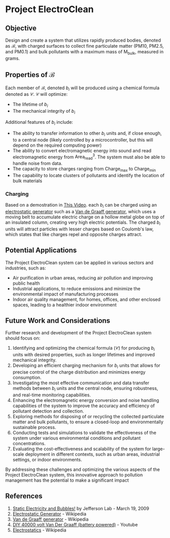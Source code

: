 # Project ElectroClean

## Objective
Design and create a system that utilizes rapidly produced bodies, denoted as $\mathcal{B}$, with charged surfaces to collect fine particulate matter (PM10, PM2.5, and PM0.1) and bulk pollutants with a maximum mass of $\mathrm{M_{bulk}}$, measured in grams.

## Properties of $\mathcal{B}$

Each member of $\mathcal{B}$, denoted $b_i$ will be produced using a chemical formula denoted as $\mathcal{C}$. $\mathcal{C}$ will optimize:
- The lifetime of $b_i$
- The mechanical integrity of $b_i$

Additional features of $b_i$ include:

- The ability to transfer information to other $b_i$ units and, if close enough, to a central node (likely controlled by a microcontroller, but this will depend on the required computing power)
- The ability to convert electromagnetic energy into sound and read electromagnetic energy from $\mathrm{Area_{read}}^3$. The system must also be able to handle noise from data.
- The capacity to store charges ranging from $\mathrm{Charge_{max}}$ to $\mathrm{Charge_{min}}$
- The capability to locate clusters of pollutants and identify the location of bulk materials

### Charging

Based on a demostration in [This Video](https://www.youtube.com/watch?v=hoswNJZqUX0). each $b_i$ can be charged using an [electrostatic generator](https://en.wikipedia.org/wiki/Electrostatic_generator) such as a [Van de Graaff generator](https://en.wikipedia.org/wiki/Van_de_Graaff_generator), which uses a moving belt to accumulate electric charge on a hollow metal globe on top of an insulated column, creating very high electric potentials. The charged $b_i$ units will attract particles with lesser charges based on Coulomb's law, which states that like charges repel and opposite charges attract.

## Potential Applications

The Project ElectroClean system can be applied in various sectors and industries, such as:

- Air purification in urban areas, reducing air pollution and improving public health
- Industrial applications, to reduce emissions and minimize the environmental impact of manufacturing processes
- Indoor air quality management, for homes, offices, and other enclosed spaces, leading to a healthier indoor environment


## Future Work and Considerations

Further research and development of the Project ElectroClean system should focus on:

1. Identifying and optimizing the chemical formula ($\mathcal{C}$) for producing $b_i$ units with desired properties, such as longer lifetimes and improved mechanical integrity.
2. Developing an efficient charging mechanism for $b_i$ units that allows for precise control of the charge distribution and minimizes energy consumption.
3. Investigating the most effective communication and data transfer methods between $b_i$ units and the central node, ensuring robustness, and real-time monitoring capabilities.
4. Enhancing the electromagnetic energy conversion and noise handling capabilities of the system to improve the accuracy and efficiency of pollutant detection and collection.
5. Exploring methods for disposing of or recycling the collected particulate matter and bulk pollutants, to ensure a closed-loop and environmentally sustainable process.
6. Conducting tests and simulations to validate the effectiveness of the system under various environmental conditions and pollutant concentrations.
7. Evaluating the cost-effectiveness and scalability of the system for large-scale deployment in different contexts, such as urban areas, industrial settings, or indoor environments.

By addressing these challenges and optimizing the various aspects of the Project ElectroClean system, this innovative approach to pollution management has the potential to make a significant impact

## References

1. [Static Electricity and Bubbles!](https://www.youtube.com/watch?v=hoswNJZqUX0) by Jefferson Lab - March 19, 2009
2. [Electrostatic Generator](https://en.wikipedia.org/wiki/Electrostatic_generator) - Wikipedia
3. [Van de Graaff generator](https://en.wikipedia.org/wiki/Van_de_Graaff_generator) - Wikipedia
4. [DIY 40000 volt Van Der Graaff (battery powered)](https://www.youtube.com/watch?v=b-Gs81_-_aU) - Youtube
5. [Electrostatics](https://en.wikipedia.org/wiki/Electrostatics) - Wikipedia
